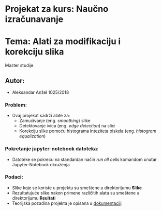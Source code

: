 # Projekat za kurs: Naučno izračunavanje
# Tema: Alati za modifikaciju i korekciju slika
Master studije

## Autor:
* Aleksandar Anžel 1025/2018

### Problem:
* Ovaj projekat sadrži alate za:
	* Zamućivanje (eng. *smoothing*) slike
	* Detektovanje ivica (eng. *edge detection*) na slici
	* Korekciju slike pomoću histograma inteziteta piskela (eng. *histogram equalization*)

### Pokretanje jupyter-notebook datoteka:
* Datoteke se pokreću na standardan način *run all cells* komandom unutar Jupyter-Notebook okruženja

### Podaci:
* Slike koje se koriste u projektu su smeštene u direktorijumu **Slike**
* Rezultatujuće slike nakon primene različitih alata su smeštene u direktorijumu **Reultati**
* Teorijska pozadina projekta je opisana u [dokumentaciji](Dokumentacija.pdf)


